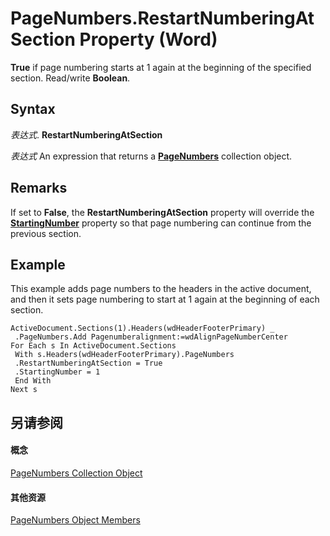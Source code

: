 
# PageNumbers.RestartNumberingAtSection Property (Word)

 **True** if page numbering starts at 1 again at the beginning of the specified section. Read/write **Boolean**.


## Syntax

 _表达式_. **RestartNumberingAtSection**

 _表达式_ An expression that returns a **[PageNumbers](9090f96e-d898-ace6-35fa-f6e59c527ea2.md)** collection object.


## Remarks

If set to  **False**, the **RestartNumberingAtSection** property will override the **[StartingNumber](7b526500-2251-dedd-3972-52d4f036d3bc.md)** property so that page numbering can continue from the previous section.


## Example

This example adds page numbers to the headers in the active document, and then it sets page numbering to start at 1 again at the beginning of each section.


```
ActiveDocument.Sections(1).Headers(wdHeaderFooterPrimary) _ 
 .PageNumbers.Add Pagenumberalignment:=wdAlignPageNumberCenter 
For Each s In ActiveDocument.Sections 
 With s.Headers(wdHeaderFooterPrimary).PageNumbers 
 .RestartNumberingAtSection = True 
 .StartingNumber = 1 
 End With 
Next s
```


## 另请参阅


#### 概念


[PageNumbers Collection Object](9090f96e-d898-ace6-35fa-f6e59c527ea2.md)
#### 其他资源


[PageNumbers Object Members](http://msdn.microsoft.com/library/7f6d35df-499d-b3bf-6eaa-70e2ab1a2e8d%28Office.15%29.aspx)